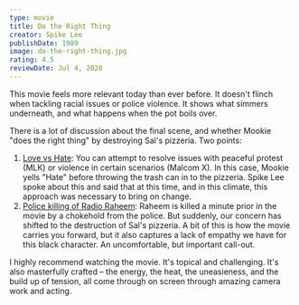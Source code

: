 ```yaml
---
type: movie
title: Do the Right Thing
creator: Spike Lee
publishDate: 1989
image: do-the-right-thing.jpg
rating: 4.5
reviewDate: Jul 4, 2020
---
```


This movie feels more relevant today than ever before. It doesn't flinch when tackling racial issues or police violence. It shows what simmers underneath, and what happens when the pot boils over.

There is a lot of discussion about the final scene, and whether Mookie "does the right thing" by destroying Sal's pizzeria. Two points:
1. <u>Love vs Hate</u>: You can attempt to resolve issues with peaceful protest (MLK) or violence in certain scenarios (Malcom X). In this case, Mookie yells "Hate" before throwing the trash can in to the pizzeria. Spike Lee spoke about this and said that at this time, and in this climate, this approach was necessary to bring on change.
2. <u>Police killing of Radio Raheem</u>: Raheem is killed a minute prior in the movie by a chokehold from the police. But suddenly, our concern has shifted to the destruction of Sal's pizzeria. A bit of this is how the movie carries you forward, but it also captures a lack of empathy we have for this black character. An uncomfortable, but important call-out.

I highly recommend watching the movie. It's topical and challenging. It's also masterfully crafted – the energy, the heat, the uneasieness, and the build up of tension, all come through on screen through amazing camera work and acting.
